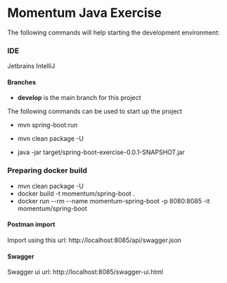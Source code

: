 # Momentum Java Exercise 

The following commands will help starting the development environment:

### IDE
Jetbrains IntelliJ

#### Branches

- **develop** is the main branch for this project

The following commands can be used to start up the project

- mvn spring-boot:run

- mvn clean package -U
- java -jar target/spring-boot-exercise-0.0.1-SNAPSHOT.jar

### Preparing docker build

- mvn clean package -U
- docker build -t momentum/spring-boot .
- docker run --rm --name momentum-spring-boot -p 8080:8085 -it  momentum/spring-boot

#### Postman import
Import using this url: http://localhost:8085/api/swagger.json 

#### Swagger
Swagger ui url: http://localhost:8085/swagger-ui.html